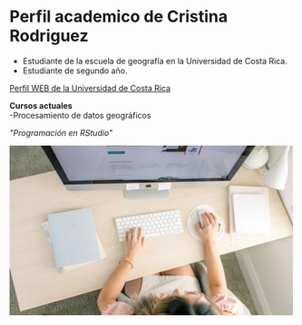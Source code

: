 # Perfil academico de Cristina Rodriguez

- Estudiante de la escuela de geografía en la Universidad de Costa Rica.  
- Estudiante de segundo año.  

[Perfil WEB de la Universidad de Costa Rica](https://www.ucr.ac.cr/)

**Cursos actuales**  
-Procesamiento de datos geográficos

*"Programación en RStudio"*

<img src="Computadora.jpg" alt="Computadora" width= "500" height="300">
